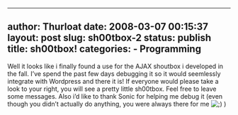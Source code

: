 --------------------------------------------------------------------------------
author: Thurloat
date: 2008-03-07 00:15:37
layout: post
slug: sh00tbox-2
status: publish
title: sh00tbox!
categories:
    - Programming
--------------------------------------------------------------------------------

Well it looks like i finally found a use for the AJAX shoutbox i
developed in the fall. I’ve spend the past few days debugging it so it
would seemlessly integrate with Wordpress and there it is! If everyone
would please take a look to your right, you will see a pretty little
sh00tbox. Feel free to leave some messages. Also i’d like to thank Sonic
for helping me debug it (even though you didn’t actually do anything,
you were always there for me
![;)](http://blog.at1pc.com/wp-includes/images/smilies/icon_wink.gif) )

